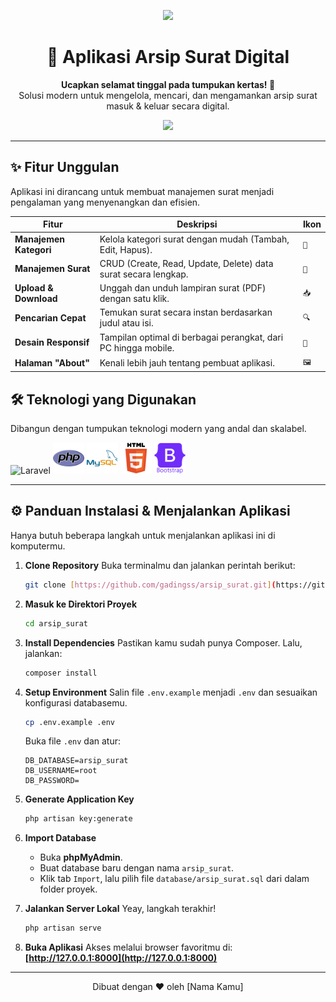 <p align="center">
  <img src="https://raw.githubusercontent.com/laravel/art/master/logo-lockup/5%20SVG/2%20CMYK/1%20Full%20Color/laravel-logolockup-cmyk-red.svg" width="400">
</p>

<h1 align="center">📂 Aplikasi Arsip Surat Digital</h1>

<p align="center">
  <strong>Ucapkan selamat tinggal pada tumpukan kertas! 🚀</strong><br>
  Solusi modern untuk mengelola, mencari, dan mengamankan arsip surat masuk & keluar secara digital.
</p>

<p align="center">
  <img src="https://media.giphy.com/media/v1.Y2lkPTc5MGI3NjExd2hjcHhxOGx2aHZlenVwMjh2eTFnY21vNXJ5MXN0bGJzZzU1bmk5aSZlcD12aV9pbnRlcm5hbF9naWZfYnlfaWQmY3Q9Zw/L1R1tvI9svkAZj9i0g/giphy.gif" width="600">
</p>

---

## ✨ Fitur Unggulan

Aplikasi ini dirancang untuk membuat manajemen surat menjadi pengalaman yang menyenangkan dan efisien.

| Fitur                   | Deskripsi                                                    | Ikon      |
| ----------------------- | ------------------------------------------------------------ | --------- |
| **Manajemen Kategori** | Kelola kategori surat dengan mudah (Tambah, Edit, Hapus).    | `📑`      |
| **Manajemen Surat** | CRUD (Create, Read, Update, Delete) data surat secara lengkap. | `📂`      |
| **Upload & Download** | Unggah dan unduh lampiran surat (PDF) dengan satu klik.      | `📥`      |
| **Pencarian Cepat** | Temukan surat secara instan berdasarkan judul atau isi.      | `🔍`      |
| **Desain Responsif** | Tampilan optimal di berbagai perangkat, dari PC hingga mobile. | `📱`      |
| **Halaman "About"** | Kenali lebih jauh tentang pembuat aplikasi.                  | `🖼️`      |

## 🛠️ Teknologi yang Digunakan

Dibangun dengan tumpukan teknologi modern yang andal dan skalabel.

<p align="left">
  <img src="https://upload.wikimedia.org/wikipedia/commons/9/9a/Laravel.svg" alt="Laravel" width="50" height="50"/>
  <img src="https://raw.githubusercontent.com/devicons/devicon/master/icons/php/php-original.svg" alt="PHP" width="50" height="50"/>
  <img src="https://raw.githubusercontent.com/devicons/devicon/master/icons/mysql/mysql-original-wordmark.svg" alt="MySQL" width="50" height="50"/>
  <img src="https://raw.githubusercontent.com/devicons/devicon/master/icons/html5/html5-original-wordmark.svg" alt="HTML5" width="50" height="50"/>
  <img src="https://raw.githubusercontent.com/devicons/devicon/master/icons/bootstrap/bootstrap-plain-wordmark.svg" alt="Bootstrap" width="50" height="50"/>
</p>

---

## ⚙️ Panduan Instalasi & Menjalankan Aplikasi

Hanya butuh beberapa langkah untuk menjalankan aplikasi ini di komputermu.

1.  **Clone Repository**
    Buka terminalmu dan jalankan perintah berikut:
    ```bash
    git clone [https://github.com/gadingss/arsip_surat.git](https://github.com/gadingss/arsip_surat.git)
    ```

2.  **Masuk ke Direktori Proyek**
    ```bash
    cd arsip_surat
    ```

3.  **Install Dependencies**
    Pastikan kamu sudah punya Composer. Lalu, jalankan:
    ```bash
    composer install
    ```

4.  **Setup Environment**
    Salin file `.env.example` menjadi `.env` dan sesuaikan konfigurasi databasemu.
    ```bash
    cp .env.example .env
    ```
    Buka file `.env` dan atur:
    ```
    DB_DATABASE=arsip_surat
    DB_USERNAME=root
    DB_PASSWORD=
    ```

5.  **Generate Application Key**
    ```bash
    php artisan key:generate
    ```

6.  **Import Database**
    - Buka **phpMyAdmin**.
    - Buat database baru dengan nama `arsip_surat`.
    - Klik tab `Import`, lalu pilih file `database/arsip_surat.sql` dari dalam folder proyek.

7.  **Jalankan Server Lokal**
    Yeay, langkah terakhir!
    ```bash
    php artisan serve
    ```

8.  **Buka Aplikasi**
    Akses melalui browser favoritmu di: **[http://127.0.0.1:8000](http://127.0.0.1:8000)**

---

<p align="center">
  Dibuat dengan ❤️ oleh [Nama Kamu]
</p>
